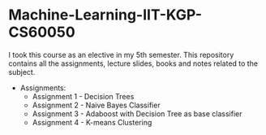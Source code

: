 # Machine-Learning-IIT-KGP-CS60050
I took this course as an elective in my 5th semester. This repository contains all the assignments, lecture slides, books and notes related to the subject.
- Assignments:
  * Assignment 1 - Decision Trees
  * Assignment 2 - Naive Bayes Classifier
  * Assignment 3 - Adaboost with Decision Tree as base classifier
  * Assignment 4 - K-means Clustering
